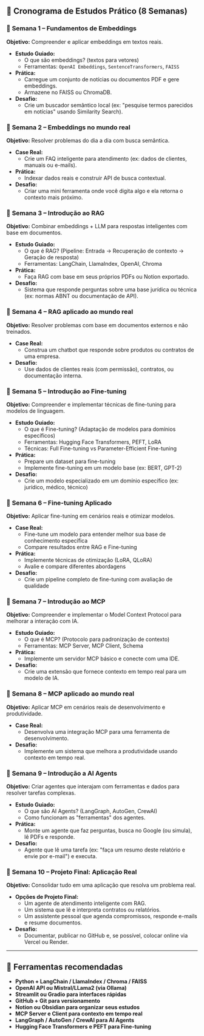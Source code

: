 ## 📅 **Cronograma de Estudos Prático (8 Semanas)**

### 🔹 **Semana 1 – Fundamentos de Embeddings**

**Objetivo:** Compreender e aplicar embeddings em textos reais.

- **Estudo Guiado:**
    - O que são embeddings? (textos para vetores)
    - Ferramentas: `OpenAI Embeddings`, `SentenceTransformers`, `FAISS`
- **Prática:**
    - Carregue um conjunto de notícias ou documentos PDF e gere embeddings.
    - Armazene no FAISS ou ChromaDB.
- **Desafio:**
    - Crie um buscador semântico local (ex: "pesquise termos parecidos em notícias" usando Similarity Search).

### 🔹 **Semana 2 – Embeddings no mundo real**

**Objetivo:** Resolver problemas do dia a dia com busca semântica.

- **Case Real:**
    - Crie um FAQ inteligente para atendimento (ex: dados de clientes, manuais ou e-mails).
- **Prática:**
    - Indexar dados reais e construir API de busca contextual.
- **Desafio:**
    - Criar uma mini ferramenta onde você digita algo e ela retorna o contexto mais próximo.

### 🔹 **Semana 3 – Introdução ao RAG**

**Objetivo:** Combinar embeddings + LLM para respostas inteligentes com base em documentos.

- **Estudo Guiado:**
    - O que é RAG? (Pipeline: Entrada → Recuperação de contexto → Geração de resposta)
    - Ferramentas: LangChain, LlamaIndex, OpenAI, Chroma
- **Prática:**
    - Faça RAG com base em seus próprios PDFs ou Notion exportado.
- **Desafio:**
    - Sistema que responde perguntas sobre uma base jurídica ou técnica (ex: normas ABNT ou documentação de API).

### 🔹 **Semana 4 – RAG aplicado ao mundo real**

**Objetivo:** Resolver problemas com base em documentos externos e não treinados.

- **Case Real:**
    - Construa um chatbot que responde sobre produtos ou contratos de uma empresa.
- **Desafio:**
    - Use dados de clientes reais (com permissão), contratos, ou documentação interna.

### 🔹 **Semana 5 – Introdução ao Fine-tuning**

**Objetivo:** Compreender e implementar técnicas de fine-tuning para modelos de linguagem.

- **Estudo Guiado:**
    - O que é Fine-tuning? (Adaptação de modelos para domínios específicos)
    - Ferramentas: Hugging Face Transformers, PEFT, LoRA
    - Técnicas: Full Fine-tuning vs Parameter-Efficient Fine-tuning
- **Prática:**
    - Prepare um dataset para fine-tuning
    - Implemente fine-tuning em um modelo base (ex: BERT, GPT-2)
- **Desafio:**
    - Crie um modelo especializado em um domínio específico (ex: jurídico, médico, técnico)

### 🔹 **Semana 6 – Fine-tuning Aplicado**

**Objetivo:** Aplicar fine-tuning em cenários reais e otimizar modelos.

- **Case Real:**
    - Fine-tune um modelo para entender melhor sua base de conhecimento específica
    - Compare resultados entre RAG e Fine-tuning
- **Prática:**
    - Implemente técnicas de otimização (LoRA, QLoRA)
    - Avalie e compare diferentes abordagens
- **Desafio:**
    - Crie um pipeline completo de fine-tuning com avaliação de qualidade

### 🔹 **Semana 7 – Introdução ao MCP**

**Objetivo:** Compreender e implementar o Model Context Protocol para melhorar a interação com IA.

- **Estudo Guiado:**
    - O que é MCP? (Protocolo para padronização de contexto)
    - Ferramentas: MCP Server, MCP Client, Schema
- **Prática:**
    - Implemente um servidor MCP básico e conecte com uma IDE.
- **Desafio:**
    - Crie uma extensão que fornece contexto em tempo real para um modelo de IA.

### 🔹 **Semana 8 – MCP aplicado ao mundo real**

**Objetivo:** Aplicar MCP em cenários reais de desenvolvimento e produtividade.

- **Case Real:**
    - Desenvolva uma integração MCP para uma ferramenta de desenvolvimento.
- **Desafio:**
    - Implemente um sistema que melhora a produtividade usando contexto em tempo real.

### 🔹 **Semana 9 – Introdução a AI Agents**

**Objetivo:** Criar agentes que interajam com ferramentas e dados para resolver tarefas complexas.

- **Estudo Guiado:**
    - O que são AI Agents? (LangGraph, AutoGen, CrewAI)
    - Como funcionam as "ferramentas" dos agentes.
- **Prática:**
    - Monte um agente que faz perguntas, busca no Google (ou simula), lê PDFs e responde.
- **Desafio:**
    - Agente que lê uma tarefa (ex: "faça um resumo deste relatório e envie por e-mail") e executa.

### 🔹 **Semana 10 – Projeto Final: Aplicação Real**

**Objetivo:** Consolidar tudo em uma aplicação que resolva um problema real.

- **Opções de Projeto Final:**
    - Um agente de atendimento inteligente com RAG.
    - Um sistema que lê e interpreta contratos ou relatórios.
    - Um assistente pessoal que agenda compromissos, responde e-mails e resume documentos.
- **Desafio:**
    - Documentar, publicar no GitHub e, se possível, colocar online via Vercel ou Render.

---

## 📌 **Ferramentas recomendadas**

- **Python + LangChain / LlamaIndex / Chroma / FAISS**
- **OpenAI API ou Mistral/LLama2 (via Ollama)**
- **Streamlit ou Gradio para interfaces rápidas**
- **GitHub + Git para versionamento**
- **Notion ou Obsidian para organizar seus estudos**
- **MCP Server e Client para contexto em tempo real**
- **LangGraph / AutoGen / CrewAI para AI Agents**
- **Hugging Face Transformers e PEFT para Fine-tuning**